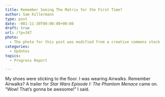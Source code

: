 ```yaml
---
title: Remember Seeing The Matrix for the First Time?
author: Sam Killermann
type: post
date: -001-11-30T00:00:00+00:00
draft: true
url: /?p=347
photo:
  - The photo for this post was modified from a creative commons stock image.
categories:
  - Updates
topics:
  - Progress Report

---
```

My shoes were sticking to the floor. I was wearing Airwalks. Remember Airwalks? A trailer for _Star Wars Episode I: The Phantom Menace_ came on. &#8220;Wow! That&#8217;s gonna be awesome!&#8221; I said.